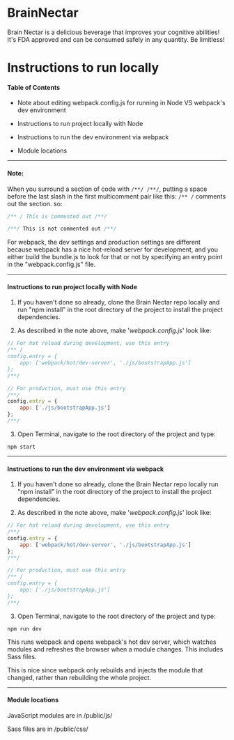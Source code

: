 # BrainNectar
Brain Nectar is a delicious beverage that improves your cognitive abilities! It's FDA approved and can be consumed safely in any quantity. Be limitless!

# Instructions to run locally

#### Table of Contents

* Note about editing webpack.config.js for running in Node VS webpack's dev environment

* Instructions to run project locally with Node

* Instructions to run the dev environment via webpack

* Module locations

<hr>

#### Note:

When you surround a section of code with `/**/ /**/`, putting a space before the last slash in the first multicomment pair like this: `/** /` comments out the section. so:
```javascript
/** / This is commented out /**/

/**/ This is not commented out /**/
```

For webpack, the dev settings and production settings are different because webpack has a nice hot-reload server for development, and you either build the bundle.js to look for that or not by specifying an entry point in the "webpack.config.js" file.

<hr>

#### Instructions to run project locally with Node


1. If you haven't done so already, clone the Brain Nectar repo locally and run "npm install" in the root directory of the project to install the project dependencies.

2. As described in the note above, make '*webpack.config.js*' look like:
```javascript
// For hot reload during development, use this entry
/** /
config.entry = {
    app: ['webpack/hot/dev-server', './js/bootstrapApp.js']
};
/**/

// For production, must use this entry
/**/
config.entry = {
    app: ['./js/bootstrapApp.js']
};
/**/
```

3. Open Terminal, navigate to the root directory of the project and type:
```
npm start
```

<hr>

#### Instructions to run the dev environment via webpack


1. If you haven't done so already, clone the Brain Nectar repo locally run "npm install" in the root directory of the project to install the project dependencies.

2. As described in the note above, make '*webpack.config.js*' look like:
```javascript
// For hot reload during development, use this entry
/**/
config.entry = {
    app: ['webpack/hot/dev-server', './js/bootstrapApp.js']
};
/**/

// For production, must use this entry
/** /
config.entry = {
    app: ['./js/bootstrapApp.js']
};
/**/
```

3. Open Terminal, navigate to the root directory of the project and type:
```
npm run dev
```

This runs webpack and opens webpack's hot dev server, which watches modules and refreshes the browser when a module changes. This includes Sass files.

This is nice since webpack only rebuilds and injects the module that changed, rather than rebuilding the whole project.

<hr>

#### Module locations

JavaScript modules are in /public/js/

Sass files are in /public/css/
